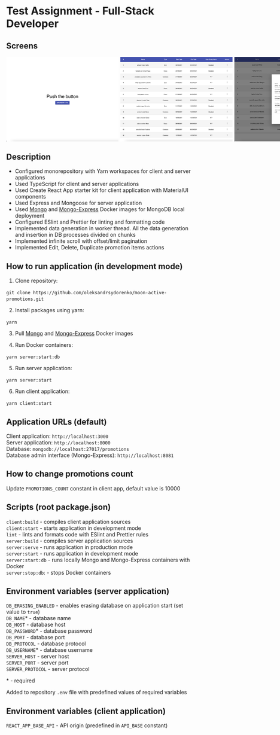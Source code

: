 # Test Assignment - Full-Stack Developer

## Screens

<p style="display: flex;">
  <img src="/screens/screen_1.png" style="margin-right: 5px;" width="300px">
  <img src="/screens/screen_2.png" style="margin-right: 5px;" width="300px">
  <img src="/screens/screen_3.png" style="margin-right: 5px;" width="300px">
  <img src="/screens/screen_4.png" width="300px">
</p>

## Description

- Configured monorepository with Yarn workspaces for client and server applications
- Used TypeScript for client and server applications
- Used Create React App starter kit for client application with MaterialUI components
- Used Express and Mongoose for server application
- Used [Mongo](https://hub.docker.com/_/mongo) and [Mongo-Express](https://hub.docker.com/_/mongo-express) Docker images for MongoDB local deployment
- Configured ESlint and Prettier for linting and formatting code
- Implemented data generation in worker thread. All the data generation and insertion in DB processes divided on chunks
- Implemented infinite scroll with offset/limit pagination
- Implemented Edit, Delete, Duplicate promotion items actions

## How to run application (in development mode)

1. Clone repository:

`git clone https://github.com/oleksandrsydorenko/moon-active-promotions.git`

2. Install packages using yarn:

`yarn`

3. Pull [Mongo](https://hub.docker.com/_/mongo) and [Mongo-Express](https://hub.docker.com/_/mongo-express) Docker images

4. Run Docker containers:

`yarn server:start:db`

5. Run server application:

`yarn server:start`

6. Run client application:

`yarn client:start`

## Application URLs (default)

Client application: `http://localhost:3000`\
Server application: `http://localhost:8000`\
Database: `mongodb://localhost:27017/promotions`\
Database admin interface (Mongo-Express): `http://localhost:8081`

## How to change promotions count

Update `PROMOTIONS_COUNT` constant in client app, default value is 10000

## Scripts (root package.json)

`client:build` - compiles client application sources\
`client:start` - starts application in development mode\
`lint` - lints and formats code with ESlint and Prettier rules\
`server:build` - compiles server application sources\
`server:serve` - runs application in production mode\
`server:start` - runs application in development mode\
`server:start:db` - runs locally Mongo and Mongo-Express containers with Docker\
`server:stop:db`: - stops Docker containers

## Environment variables (server application)

`DB_ERASING_ENABLED` - enables erasing database on application start (set value to `true`)\
`DB_NAME`\* - database name\
`DB_HOST` - database host\
`DB_PASSWORD`\* - database password\
`DB_PORT` - database port\
`DB_PROTOCOL` - database protocol\
`DB_USERNAME`\* - database username\
`SERVER_HOST` - server host\
`SERVER_PORT` - server port\
`SERVER_PROTOCOL` - server protocol

\* - required

Added to repository `.env` file with predefined values of required variables

## Environment variables (client application)

`REACT_APP_BASE_API` - API origin (predefined in `API_BASE` constant)
